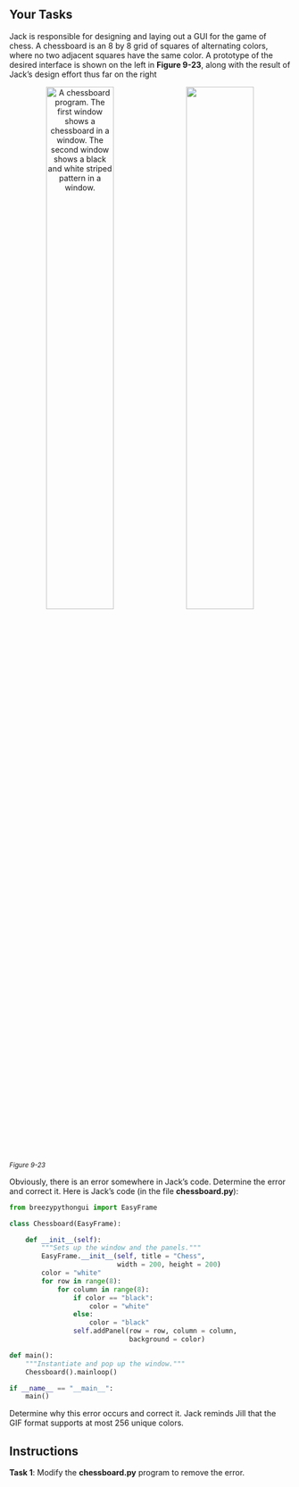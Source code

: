 <!-- manual -->

## Your Tasks

Jack is responsible for designing and laying out a GUI for the game of chess. A chessboard is an 8 by 8 grid of squares of alternating colors, where no two adjacent squares have the same color. A prototype of the desired interface is shown on the left in **Figure 9-23**, along with the result of Jack’s design effort thus far on the right

<p align="center">
    <img src="../assets/9.23a.png" width="49%" alt="A chessboard program. The first window shows a chessboard in a window. The second window shows a black and white striped pattern in a window.">
    <img src="../assets/9.23b.png" width="49%">
</p>

<sup>_Figure 9-23_</sup>

Obviously, there is an error somewhere in Jack’s code. Determine the error and correct it. Here is Jack’s code (in the file **chessboard.py**):

```python
from breezypythongui import EasyFrame

class Chessboard(EasyFrame):

    def __init__(self):
        """Sets up the window and the panels."""
        EasyFrame.__init__(self, title = "Chess",
                           width = 200, height = 200)
        color = "white"
        for row in range(8):
            for column in range(8):
                if color == "black":
                    color = "white"
                else:
                    color = "black"
                self.addPanel(row = row, column = column,
                              background = color)

def main():
    """Instantiate and pop up the window."""
    Chessboard().mainloop()

if __name__ == "__main__":
    main()

```

Determine why this error occurs and correct it. Jack reminds Jill that the GIF format supports at most 256 unique colors.

## Instructions

**Task 1**: Modify the **chessboard.py** program to remove the error.